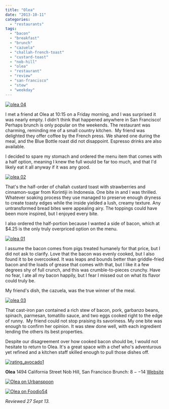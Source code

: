```yaml
---
title: "Olea"
date: "2013-10-11"
categories:
  - "restaurants"
tags:
  - "bacon"
  - "breakfast"
  - "brunch"
  - "cazuela"
  - "challah-french-toast"
  - "custard-toast"
  - "nob-hill"
  - "olea"
  - "restaurant"
  - "review"
  - "san-francisco"
  - "stew"
  - "weekday"
---
```


[![olea 04](http://s3.amazonaws.com/thegourmez-wpmedia/2013/10/olea-04.jpg)](http://www.thegourmez.com/2013/10/olea/olea-04/)

I met a friend at Olea at 10:15 on a Friday morning, and I was surprised it was nearly empty. I didn't think that happened anywhere in San Francisco! Perhaps brunch is only popular on the weekends. The restaurant was charming, reminding me of a small country kitchen.  My friend was delighted they offer coffee by the French press. We shared one during the meal, and the Blue Bottle roast did not disappoint. Espresso drinks are also available.

I decided to spare my stomach and ordered the menu item that comes with a half option, meaning I knew the full would be far too much, and that I'd likely eat it all anyway if it was any good.

[![olea 02](http://s3.amazonaws.com/thegourmez-wpmedia/2013/10/olea-02.jpg)](http://www.thegourmez.com/2013/10/olea/olea-02/)

That's the half-order of challah custard toast with strawberries and cinnamon-sugar from Korintiji in Indonesia. One bite in and I was thrilled. Whatever soaking process they use managed to preserve enough dryness to create toasty edges while the inside yielded a lush, creamy texture. Any untransformed bread bites were appealing airy. The toppings could have been more inspired, but I enjoyed every bite.

I also ordered the half-portion because I wanted a side of bacon, which at $4.25 is the only truly overpriced option on the menu.

[![olea 01](http://s3.amazonaws.com/thegourmez-wpmedia/2013/10/olea-01.jpg)](http://www.thegourmez.com/2013/10/olea/olea-01/)

I assume the bacon comes from pigs treated humanely for that price, but I did not ask to clarify. Love that the bacon was evenly cooked, but I also found it to be overcooked. It was leaps and bounds better than griddle-fried bacon and the loads of grease that comes with that, but I like it a few degrees shy of full crunch, and this was crumble-to-pieces crunchy. Have no fear, I ate all my bacon happily, but I fear I missed out on what its flavor could truly be.

My friend's dish, the cazuela, was the true winner of the meal.

[![olea 03](http://s3.amazonaws.com/thegourmez-wpmedia/2013/10/olea-03.jpg)](http://www.thegourmez.com/2013/10/olea/olea-03/)

That cast-iron pan contained a rich stew of bacon, pork, garbanzo beans, spinach, parmesan, tomatillo sauce, and two eggs cooked right to the edge of runny.  My friend could not stop praising its savoriness. My one bite was enough to confirm her opinion. It was stew done well, with each ingredient lending the others its best properties.

Despite our disagreement over how cooked bacon should be, I would not hesitate to return to Olea. It's a great space with a chef who's adventurous yet refined and a kitchen staff skilled enough to pull those dishes off.

[![rating_avocado1](http://s3.amazonaws.com/thegourmez-wpmedia/2009/02/rating_avocado1.gif)](http://www.thegourmez.com/2009/02/restaurant-review-nanas-durham/rating_avocado1/)

**Olea** 1494 California Street Nob Hill, San Francisco Brunch: $8--$14 [Website](http://www.oleasf.com/)

[![Olea on Urbanspoon](http://www.urbanspoon.com/b/link/335041/minilink.gif)](http://www.urbanspoon.com/r/6/335041/restaurant/Nob-Hill/Olea-San-Francisco)

[![Olea on Foodio54](http://foodio54.com/images/badge-1-9d744.jpg)](http://foodio54.com/restaurant/San-Francisco-CA/9d744/Olea)

_Reviewed 27 Sept 13._
